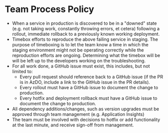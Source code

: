 # Team Process Policy

- When a service in production is discovered to be in a "downed" state (e.g. not taking work, constantly throwing errors, et cetera) following a rollout, immediate rollback to a previously known working deployment. 
- Timebox efforts to reproduce the above failing service in staging. The purpose of timeboxing is to let the team know a time in which the staging environment might not be operating correctly while the reproduction efforts are ongoing. Determining what the timebox will be will be left up to the developers working on the troubleshooting. 
- For all work done, a GitHub issue must exist, this includes, but not limited to: 
  - Every pull request should reference back to a GitHub issue (if the PR is in AzDO, include a link to the GitHub issue in the PR details).
  - Every rollout must have a GitHub issue to document the change to production.
  - Every hotfix and deployment rollback must have a GitHub issue to document the change to production. 
- All dependency additions/changes, such as version upgrades must be approved through team management (e.g. Application Insights)
- The team must be involved with decisions to hotfix or add functionality at the last minute, and receive sign-off from management. 